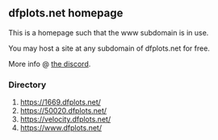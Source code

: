 ## dfplots.net homepage

This is a homepage such that the www subdomain is in use.

You may host a site at any subdomain of dfplots.net for free.

More info @ [the discord](https://discord.gg/rxmfkDjy6c).

### Directory
1. https://1669.dfplots.net/
2. https://50020.dfplots.net/
3. https://velocity.dfplots.net/
4. https://www.dfplots.net/
